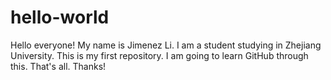 # hello-world

Hello everyone! My name is Jimenez Li. I am a student studying in Zhejiang University.
This is my first repository. I am going to learn GitHub through this.
That's all. Thanks!
